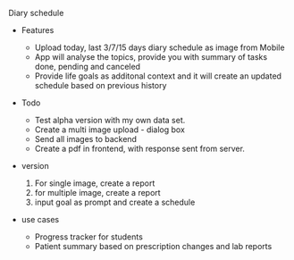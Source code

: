 Diary schedule

- Features 
  - Upload today, last 3/7/15 days diary schedule as image from Mobile
  - App will analyse the topics, provide you with summary of tasks done, pending and canceled
  - Provide life goals as additonal context and it will create an updated schedule based on previous history 

- Todo 
  - Test alpha version with my own data set.
  - Create a multi image upload - dialog box
  - Send all images to backend
  - Create a pdf in frontend,  with response sent from server. 

- version
  1. For single image,  create a report
  2. for multiple image,  create a report
  3. input goal as prompt and create a schedule 


- use cases
  - Progress tracker for students 
  - Patient summary based on prescription changes and lab reports 